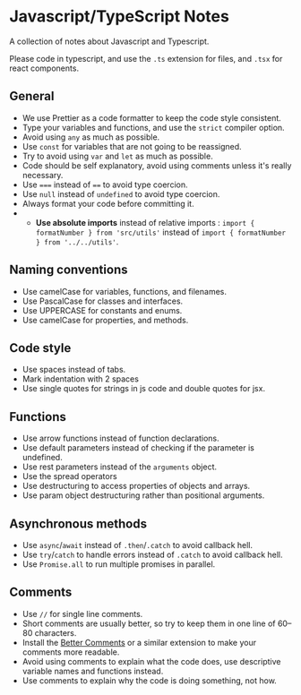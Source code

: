 # Javascript/TypeScript Notes

A collection of notes about Javascript and Typescript.

Please code in typescript, and use the `.ts` extension for files, and `.tsx` for react components.

## General
- We use Prettier as a code formatter to keep the code style consistent.
- Type your variables and functions, and use the `strict` compiler option.
- Avoid using `any` as much as possible.
- Use `const` for variables that are not going to be reassigned.
- Try to avoid using `var` and `let` as much as possible.
- Code should be self explanatory, avoid using comments unless it's really necessary.
- Use `===` instead of `==` to avoid type coercion.
- Use `null` instead of `undefined` to avoid type coercion.
- Always format your code before committing it.
- - **Use absolute imports** instead of relative imports : `import { formatNumber } from 'src/utils'` instead of `import { formatNumber } from '../../utils'`.


## Naming conventions
- Use camelCase for variables, functions, and filenames.
- Use PascalCase for classes and interfaces.
- Use UPPERCASE for constants and enums.
- Use camelCase for properties, and methods.


## Code style
- Use spaces instead of tabs.
- Mark indentation with 2 spaces
- Use single quotes for strings in js code and double quotes for jsx.

## Functions
- Use arrow functions instead of function declarations.
- Use default parameters instead of checking if the parameter is undefined.
- Use rest parameters instead of the `arguments` object.
- Use the spread operators
- Use destructuring to access properties of objects and arrays.
- Use param object destructuring rather than positional arguments.


## Asynchronous methods
- Use `async`/`await` instead of `.then`/`.catch` to avoid callback hell.
- Use `try`/`catch` to handle errors instead of `.catch` to avoid callback hell.
- Use `Promise.all` to run multiple promises in parallel.

## Comments
- Use `//` for single line comments.
- Short comments are usually better, so try to keep them in one line of 60–80 characters.
- Install the [Better Comments](https://marketplace.visualstudio.com/items?itemName=aaron-bond.better-comments) or a similar extension to make your comments more readable.
- Avoid using comments to explain what the code does, use descriptive variable names and functions instead.
- Use comments to explain why the code is doing something, not how.
